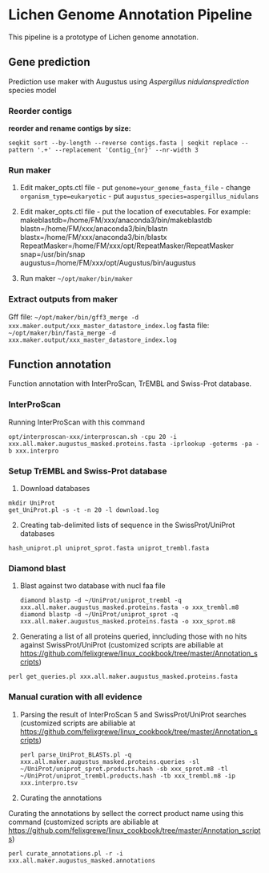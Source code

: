 # Lichen Genome Annotation Pipeline

This pipeline is a prototype of Lichen genome annotation.

## Gene prediction

Prediction use maker with Augustus using *Aspergillus nidulansprediction* species model

### Reorder contigs

**reorder and rename contigs by size:**
   
    seqkit sort --by-length --reverse contigs.fasta | seqkit replace --pattern '.+' --replacement 'Contig_{nr}' --nr-width 3

   
### Run maker

 1.  Edit maker_opts.ctl file
	- put `genome=your_genome_fasta_file`
	- change `organism_type=eukaryotic`
	- put `augustus_species=aspergillus_nidulans`
	
 2.  Edit maker_opts.ctl file 
	- put the location of executables. For example:
		makeblastdb=/home/FM/xxx/anaconda3/bin/makeblastdb			
		blastn=/home/FM/xxx/anaconda3/bin/blastn
		blastx=/home/FM/xxx/anaconda3/bin/blastx
		RepeatMasker=/home/FM/xxx/opt/RepeatMasker/RepeatMasker
		snap=/usr/bin/snap
		augustus=/home/FM/xxx/opt/Augustus/bin/augustus
		
3. Run maker `~/opt/maker/bin/maker`

### Extract outputs from maker

Gff file: `~/opt/maker/bin/gff3_merge -d xxx.maker.output/xxx_master_datastore_index.log`
fasta file: `~/opt/maker/bin/fasta_merge -d xxx.maker.output/xxx_master_datastore_index.log`


## Function annotation

Function annotation with InterProScan, TrEMBL and Swiss-Prot database.

### InterProScan
	
Running InterProScan with this command

    opt/interproscan-xxx/interproscan.sh -cpu 20 -i xxx.all.maker.augustus_masked.proteins.fasta -iprlookup -goterms -pa -b xxx.interpro

### Setup TrEMBL and Swiss-Prot database

 1.  Download databases 
	
    mkdir UniProt
    get_UniProt.pl -s -t -n 20 -l download.log
	
 2.  Creating tab-delimited lists of sequence in the SwissProt/UniProt databases
	 
    hash_uniprot.pl uniprot_sprot.fasta uniprot_trembl.fasta
		

### Diamond blast

1.  Blast against two database with nucl faa file 
	
        diamond blastp -d ~/UniProt/uniprot_trembl -q xxx.all.maker.augustus_masked.proteins.fasta -o xxx_trembl.m8
        diamond blastp -d ~/UniProt/uniprot_sprot -q xxx.all.maker.augustus_masked.proteins.fasta -o xxx_sprot.m8

 2.  Generating a list of all proteins queried, inncluding those with no hits against SwissProt/UniProt (customized scripts are abiliable at https://github.com/felixgrewe/linux_cookbook/tree/master/Annotation_scripts)

    perl get_queries.pl xxx.all.maker.augustus_masked.proteins.fasta
		

### Manual curation with all evidence

1.  Parsing the result of InterProScan 5 and SwissProt/UniProt searches (customized scripts are abiliable at https://github.com/felixgrewe/linux_cookbook/tree/master/Annotation_scripts)
	
        perl parse_UniProt_BLASTs.pl -q xxx.all.maker.augustus_masked.proteins.queries -sl ~/UniProt/uniprot_sprot.products.hash -sb xxx_sprot.m8 -tl ~/UniProt/uniprot_trembl.products.hash -tb xxx_trembl.m8 -ip xxx.interpro.tsv

 2.  Curating the annotations

Curating the annotations by sellect the correct product name using this command (customized scripts are abiliable at https://github.com/felixgrewe/linux_cookbook/tree/master/Annotation_scripts)

    perl curate_annotations.pl -r -i xxx.all.maker.augustus_masked.annotations



